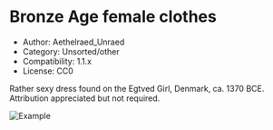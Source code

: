 # Bronze Age female clothes

* Author: Aethelraed_Unraed
* Category: Unsorted/other
* Compatibility: 1.1.x
* License: CC0

Rather sexy dress found on the Egtved Girl, Denmark, ca. 1370 BCE. Attribution appreciated but not required.

![Example](allclothes.png)

